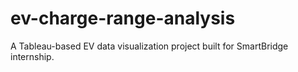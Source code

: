 # ev-charge-range-analysis
A Tableau-based EV data visualization project built for SmartBridge internship.
